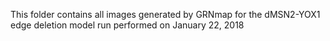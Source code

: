 This folder contains all images generated by GRNmap for the dMSN2-YOX1 edge deletion model run performed on January 22, 2018

